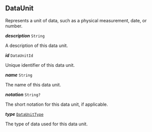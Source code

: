 

## DataUnit



Represents a unit of data, such as a physical measurement, date, or number.

  
<article>

***description*** `String` 

A description of this data unit.

</article>
<article>

***id*** `DataUnitId` 

Unique identifier of this data unit.

</article>
<article>

***name*** `String` 

The name of this data unit.

</article>
<article>

***notation*** `String?` 

The short notation for this data unit, if applicable.

</article>
<article>

***type*** [`DataUnitType`](/docs/dataunittype--page#dataunittype) 

The type of data used for this data unit.

</article>

